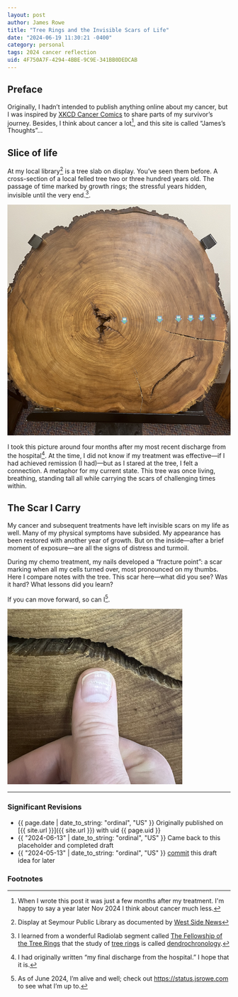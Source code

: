 ```yaml
---
layout: post
author: James Rowe
title: "Tree Rings and the Invisible Scars of Life"
date: "2024-06-19 11:30:21 -0400"
category: personal
tags: 2024 cancer reflection
uid: 4F750A7F-4294-4BBE-9C9E-341BB0DEDCAB
---
```


## Preface

Originally, I hadn’t intended to publish anything online about my cancer, but I was inspired by [XKCD Cancer Comics](https://www.explainxkcd.com/wiki/index.php/Category:Cancer) to share parts of my survivor’s journey. Besides, I think about cancer a lot[^think], and this site is called “James’s Thoughts”...

## Slice of life

At my local library[^slab] is a tree slab on display. You’ve seen them before. A cross-section of a local felled tree two or three hundred years old. The passage of time marked by growth rings; the stressful years hidden, invisible until the very end.[^rings].

<img src="/assets/posts-images/tree.png" alt="tree slab" class="center-img img-stylish"/>

I took this picture around four months after my most recent discharge from the hospital[^hope]. At the time, I did not know if my treatment was effective—if I had achieved remission (I had)—but as I stared at the tree, I felt a connection. A metaphor for my current state. This tree was once living, breathing, standing tall all while carrying the scars of challenging times within.

## The Scar I Carry

My cancer and subsequent treatments have left invisible scars on my life as well. Many of my physical symptoms have subsided. My appearance has been restored with another year of growth. But on the inside—after a brief moment of exposure—are all the signs of distress and turmoil.

During my chemo treatment, my nails developed a “fracture point”: a scar marking when all my cells turned over, most pronounced on my thumbs. Here I compare notes with the tree. This scar here—what did you see? Was it hard? What lessons did you learn?

If you can move forward, so can I[^status].

<img src="/assets/posts-images/finger.png" alt="tree slab with thumb" class="center-img img-stylish"/>

---

### Significant Revisions

- {{ page.date | date_to_string: "ordinal", "US" }} Originally published on [{{ site.url }}]({{ site.url }}) with uid {{ page.uid }}
- {{ "2024-06-13" | date_to_string: "ordinal", "US" }} Came back to this placeholder and completed draft
- {{ "2024-05-13" | date_to_string: "ordinal", "US" }} [commit](https://github.com/jsr6720/jsr6720.github.io/commit/ed65badbfaeb1af8b0976c4a7b1447eb5e9b8554) this draft idea for later

### Footnotes

[^slab]: Display at Seymour Public Library as documented by [West Side News](https://web.archive.org/web/20200303190726/https://westsidenewsny.com/features/2020-03-02/tree-slab-display-provides-a-slice-of-our-history/) 

[^rings]: I learned from a wonderful Radiolab segment called [The Fellowship of the Tree Rings](https://web.archive.org/web/20250103184931/https://radiolab.org/podcast/fellowship-tree-rings/transcript) that the study of [tree rings](https://web.archive.org/web/20240810050228/https://www.nps.gov/articles/000/tree-rings.htm) is called [dendrochronology](https://en.wikipedia.org/wiki/Dendrochronology).

[^hope]: I had originally written “my final discharge from the hospital.” I hope that it is.

[^status]: As of June 2024, I’m alive and well; check out <https://status.jsrowe.com> to see what I’m up to.

[^think]: When I wrote this post it was just a few months after my treatment. I'm happy to say a year later Nov 2024 I think about cancer much less.